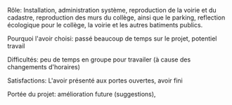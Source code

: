 Rôle: Installation, administration système, reproduction de la voirie et du cadastre, reproduction des murs du collège, ainsi que le parking, reflection écologique pour le collège, la voirie et les autres batiments publics.

Pourquoi l'avoir choisi: passé beaucoup de temps sur le projet, potentiel travail

Difficultés: peu de temps en groupe pour travailer (à cause des changements d'horaires)

Satisfactions: L'avoir présenté aux portes ouvertes, avoir fini

Portée du projet: amélioration future (suggestions), 

